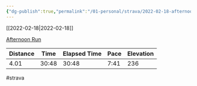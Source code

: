 ```yaml
---
{"dg-publish":true,"permalink":"/01-personal/strava/2022-02-18-afternoon-run/"}
---
```



[[2022-02-18\|2022-02-18]]

[Afternoon Run](https://www.strava.com/activities/6703726076)

| Distance | Time  | Elapsed Time | Pace | Elevation |
| -------- | ----- | ------------ | ---- | --------- |
| 4.01     | 30:48 | 30:48        | 7:41 | 236       |




#strava
